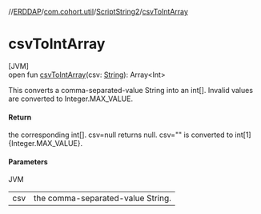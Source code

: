 //[ERDDAP](../../../index.md)/[com.cohort.util](../index.md)/[ScriptString2](index.md)/[csvToIntArray](csv-to-int-array.md)

# csvToIntArray

[JVM]\
open fun [csvToIntArray](csv-to-int-array.md)(csv: [String](https://docs.oracle.com/en/java/javase/17/docs/api/java.base/java/lang/String.html)): Array&lt;Int&gt;

This converts a comma-separated-value String into an int[]. Invalid values are converted to Integer.MAX_VALUE.

#### Return

the corresponding int[]. csv=null returns null. csv=&quot;&quot; is converted to int[1]&#123;Integer.MAX_VALUE&#125;.

#### Parameters

JVM

| | |
|---|---|
| csv | the comma-separated-value String. |